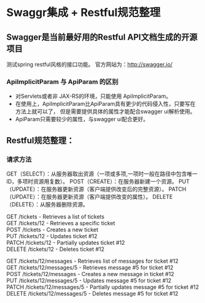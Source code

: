 # Swaggr集成 + Restful规范整理

## Swagger是当前最好用的Restful API文档生成的开源项目  
测试spring restful风格的接口功能。
官方网站为：http://swagger.io/  
### ApiImplicitParam 与 ApiParam 的区别  
* 对Servlets或者非 JAX-RS的环境，只能使用 ApiImplicitParam。
* 在使用上，ApiImplicitParam比ApiParam具有更少的代码侵入性，只要写在方法上就可以了，
    但是需要提供具体的属性才能配合swagger ui解析使用。
* ApiParam只需要较少的属性，与swagger ui配合更好。    

## Restful规范整理：  
### 请求方法  
GET（SELECT）：从服务器取出资源（一项或多项,一项时一般在路径中包含唯一ID，多项时资源用复数）。
POST（CREATE）：在服务器新建一个资源。
PUT（UPDATE）：在服务器更新资源（客户端提供改变后的完整资源）。
PATCH（UPDATE）：在服务器更新资源（客户端提供改变的属性）。
DELETE（DELETE）：从服务器删除资源。

GET /tickets   					- Retrieves a list of tickets  
GET /tickets/12 			    - Retrieves a specific ticket  
POST /tickets 				    - Creates a new ticket  
PUT /tickets/12 			    - Updates ticket #12  
PATCH /tickets/12 		        - Partially updates ticket #12  
DELETE /tickets/12 		        - Deletes ticket #12  

GET /tickets/12/messages 			- Retrieves list of messages for ticket #12  
GET /tickets/12/messages/5 			- Retrieves message #5 for ticket #12  
POST /tickets/12/messages 			- Creates a new message in ticket #12  
PUT /tickets/12/messages/5 			- Updates message #5 for ticket #12  
PATCH /tickets/12/messages/5 		- Partially updates message #5 for ticket #12  
DELETE /tickets/12/messages/5 		- Deletes message #5 for ticket #12  
